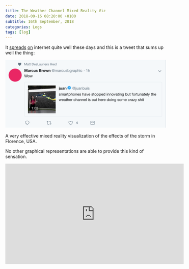 ```yaml
---
title: The Weather Channel Mixed Reality Viz
date: 2018-09-16 08:20:00 +0100
subtitle: 16th September, 2018
categories: Logs
tags: [log]
---
```


It [spreads](https://www.theverge.com/2018/9/13/17857478/hurricane-florence-storm-surge-flooding-the-weather-channel-video-graphics) [on](https://mashable.com/article/weather-channel-hurricane-florence/?europe=true) internet quite well these days and this is a tweet that sums up well the thing:

![](../assets/log/n154_screen-shot-2018-09-15-at-15.20.37.png)

A very effective mixed reality visualization of the effects of the storm in Florence, USA.

No other graphical representations are able to provide this kind of sensation.

<iframe width="560" height="315" src="https://www.youtube.com/embed/nTasXwJkPU8" frameborder="0" allow="autoplay; encrypted-media" allowfullscreen></iframe>